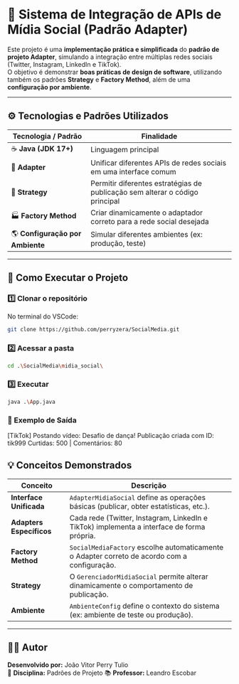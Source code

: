 # 🧩 Sistema de Integração de APIs de Mídia Social (Padrão Adapter)

Este projeto é uma **implementação prática e simplificada** do **padrão de projeto Adapter**, simulando a integração entre múltiplas redes sociais (Twitter, Instagram, LinkedIn e TikTok).  
O objetivo é demonstrar **boas práticas de design de software**, utilizando também os padrões **Strategy** e **Factory Method**, além de uma **configuração por ambiente**.

---

## ⚙️ Tecnologias e Padrões Utilizados

| Tecnologia / Padrão | Finalidade |
|----------------------|------------|
| ☕ **Java (JDK 17+)** | Linguagem principal |
| 🧩 **Adapter** | Unificar diferentes APIs de redes sociais em uma interface comum |
| 🧠 **Strategy** | Permitir diferentes estratégias de publicação sem alterar o código principal |
| 🏭 **Factory Method** | Criar dinamicamente o adaptador correto para a rede social desejada |
| 🌎 **Configuração por Ambiente** | Simular diferentes ambientes (ex: produção, teste) |

---

## 🚀 Como Executar o Projeto

### 1️⃣ Clonar o repositório
No terminal do VSCode:
```bash
git clone https://github.com/perryzera/SocialMedia.git
```
### 2️⃣ Acessar a pasta
```bash
cd .\SocialMedia\midia_social\
```
### 3️⃣ Executar
```bash
java .\App.java
```
### 📘 Exemplo de Saída
[TikTok] Postando vídeo: Desafio de dança!
Publicação criada com ID: tik999
Curtidas: 500 | Comentários: 80

## 💡 Conceitos Demonstrados

| Conceito | Descrição |
|-----------|------------|
| **Interface Unificada** | `AdapterMidiaSocial` define as operações básicas (publicar, obter estatísticas, etc.). |
| **Adapters Específicos** | Cada rede (Twitter, Instagram, LinkedIn e TikTok) implementa a interface de forma própria. |
| **Factory Method** | `SocialMediaFactory` escolhe automaticamente o Adapter correto de acordo com a configuração. |
| **Strategy** | O `GerenciadorMidiaSocial` permite alterar dinamicamente o comportamento de publicação. |
| **Ambiente** | `AmbienteConfig` define o contexto do sistema (ex: ambiente de teste ou produção). |

---

## 👨‍💻 Autor

**Desenvolvido por:** João Vitor Perry Tulio  
💼 **Disciplina:** Padrões de Projeto 
📚 **Professor:** Leandro Escobar
